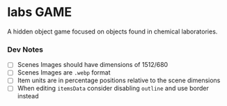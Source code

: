 # labs GAME

A hidden object game focused on objects found in chemical laboratories.

### Dev Notes

- [ ] Scenes Images should have dimensions of 1512/680
- [ ] Scenes Images are `.webp` format
- [ ] Item units are in percentage positions relative to the scene dimensions
- [ ] When editing `itemsData` consider disabling `outline` and use border instead
